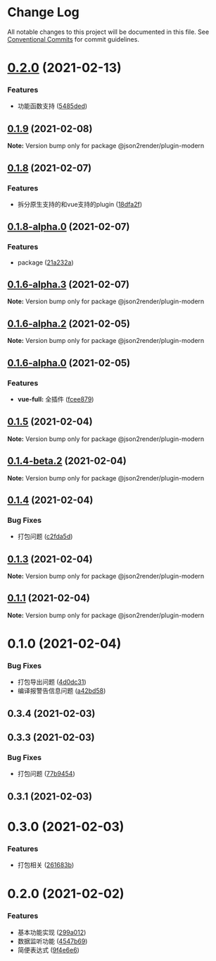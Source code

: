 # Change Log

All notable changes to this project will be documented in this file.
See [Conventional Commits](https://conventionalcommits.org) for commit guidelines.

# [0.2.0](https://github.com/fyl080801/json-to-render/compare/@json2render/plugin-modern@0.1.9...@json2render/plugin-modern@0.2.0) (2021-02-13)


### Features

* 功能函数支持 ([5485ded](https://github.com/fyl080801/json-to-render/commit/5485ded2befff833e4f52f32c78b8edcd19d3395))





## [0.1.9](https://github.com/fyl080801/json-to-render/compare/@json2render/plugin-modern@0.1.8...@json2render/plugin-modern@0.1.9) (2021-02-08)

**Note:** Version bump only for package @json2render/plugin-modern





## [0.1.8](https://github.com/fyl080801/json-to-render/compare/@json2render/plugin-modern@0.1.8-alpha.0...@json2render/plugin-modern@0.1.8) (2021-02-07)


### Features

* 拆分原生支持的和vue支持的plugin ([18dfa2f](https://github.com/fyl080801/json-to-render/commit/18dfa2f42db009d39f515910008319e582b0364c))





## [0.1.8-alpha.0](https://github.com/fyl080801/json-to-render/compare/@json2render/plugin-modern@0.1.6-alpha.3...@json2render/plugin-modern@0.1.8-alpha.0) (2021-02-07)


### Features

* package ([21a232a](https://github.com/fyl080801/json-to-render/commit/21a232a82766424503b2fb7aa78d0a3b5704ecfd))





## [0.1.6-alpha.3](https://github.com/fyl080801/json-to-render/compare/@json2render/plugin-modern@0.1.6-alpha.2...@json2render/plugin-modern@0.1.6-alpha.3) (2021-02-07)

**Note:** Version bump only for package @json2render/plugin-modern





## [0.1.6-alpha.2](https://github.com/fyl080801/json-to-render/compare/@json2render/plugin-modern@0.1.6-alpha.0...@json2render/plugin-modern@0.1.6-alpha.2) (2021-02-05)

**Note:** Version bump only for package @json2render/plugin-modern





## [0.1.6-alpha.0](https://github.com/fyl080801/json-to-render/compare/@json2render/plugin-modern@0.1.5...@json2render/plugin-modern@0.1.6-alpha.0) (2021-02-05)


### Features

* **vue-full:** 全插件 ([fcee879](https://github.com/fyl080801/json-to-render/commit/fcee879876d95b1dee572e2442179251b195f2ad))





## [0.1.5](https://github.com/fyl080801/json-to-render/compare/@json2render/plugin-modern@0.1.4-beta.2...@json2render/plugin-modern@0.1.5) (2021-02-04)

**Note:** Version bump only for package @json2render/plugin-modern





## [0.1.4-beta.2](https://github.com/fyl080801/json-to-render/compare/@json2render/plugin-modern@0.1.4...@json2render/plugin-modern@0.1.4-beta.2) (2021-02-04)

**Note:** Version bump only for package @json2render/plugin-modern





## [0.1.4](https://github.com/fyl080801/json-to-render/compare/@json2render/plugin-modern@0.1.3...@json2render/plugin-modern@0.1.4) (2021-02-04)


### Bug Fixes

* 打包问题 ([c2fda5d](https://github.com/fyl080801/json-to-render/commit/c2fda5dd375ab6adc9061a917e39490f65753279))





## [0.1.3](https://github.com/fyl080801/json-to-render/compare/@json2render/plugin-modern@0.1.1...@json2render/plugin-modern@0.1.3) (2021-02-04)

**Note:** Version bump only for package @json2render/plugin-modern





## [0.1.1](https://github.com/fyl080801/json-to-render/compare/@json2render/plugin-modern@0.1.0...@json2render/plugin-modern@0.1.1) (2021-02-04)

**Note:** Version bump only for package @json2render/plugin-modern





# 0.1.0 (2021-02-04)


### Bug Fixes

* 打包导出问题 ([4d0dc31](https://github.com/fyl080801/json-to-render/commit/4d0dc31bb2cd16dbc4c41119c012313fb4d5296d))
* 编译报警告信息问题 ([a42bd58](https://github.com/fyl080801/json-to-render/commit/a42bd58521ea8fd247159ad9a9734f1f63fdfa80))



## 0.3.4 (2021-02-03)



## 0.3.3 (2021-02-03)


### Bug Fixes

* 打包问题 ([77b9454](https://github.com/fyl080801/json-to-render/commit/77b9454e654e07918207aff8bdbf95db14607370))



## 0.3.1 (2021-02-03)



# 0.3.0 (2021-02-03)


### Features

* 打包相关 ([261683b](https://github.com/fyl080801/json-to-render/commit/261683b32f382f0fe877fe9cd53565fc875f4d24))



# 0.2.0 (2021-02-02)


### Features

* 基本功能实现 ([299a012](https://github.com/fyl080801/json-to-render/commit/299a012a61b81af12890f5c05edc43ae3a89e392))
* 数据监听功能 ([4547b69](https://github.com/fyl080801/json-to-render/commit/4547b692f4e8876c8e873c8553b37fbd147ab721))
* 简便表达式 ([9f4e6e6](https://github.com/fyl080801/json-to-render/commit/9f4e6e65937ffaeff8e90ef72c5e3591ceb73b0b))
